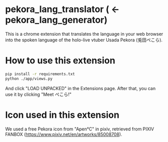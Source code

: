 # pekora_lang_translator ( ← pekora_lang_generator)

This is a chrome extension that translates the language in your web browser into the spoken language of the holo-live vtuber Usada Pekora (兎田ぺこら).

# How to use this extension
```bash
pip install -r requirements.txt
python ./app/views.py
```
And click "LOAD UNPACKED" in the Extensions page.
After that, you can use it by clicking "Meet ぺこら!"

# Icon used in this extension

We used a free Pekora icon from "Apen°C" in pixiv, retrieved from PIXIV FANBOX (https://www.pixiv.net/en/artworks/85008708).
